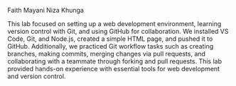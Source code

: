 Faith Mayani
Niza Khunga

This lab focused on setting up a web development environment, learning version control with Git, and using GitHub for collaboration. We installed VS Code, Git, and Node.js, created a simple HTML page, and pushed it to GitHub. Additionally, we practiced Git workflow tasks such as creating branches, making commits, merging changes via pull requests, and collaborating with a teammate through forking and pull requests. This lab provided hands-on experience with essential tools for web development and version control. 
 
